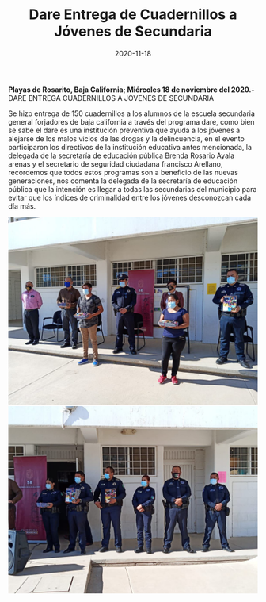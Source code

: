 ﻿---
layout: blog
title:  "Dare Entrega de Cuadernillos a Jóvenes de Secundaria"
date:   2020-11-18
categories: rosarito
permalink: /:categories/:title:output_ext
image: /img/cnr/dare-entrega-de-cuadernilos-a-jovenes-de-secundaria-2.jpg
autor: 
---


**Playas de Rosarito, Baja California;  Miércoles 18 de noviembre del 2020.-** DARE ENTREGA CUADERNILLOS A JÓVENES DE SECUNDARIA


Se hizo entrega de 150 cuadernillos a los alumnos de la escuela secundaria general forjadores de baja california a través del programa dare, como bien se sabe el dare es una institución preventiva que ayuda a los jóvenes a alejarse de los malos vicios de las drogas y la delincuencia, en el evento participaron los directivos de la institución educativa antes mencionada, la delegada de la secretaría de educación pública Brenda Rosario Ayala arenas y el secretario de seguridad ciudadana francisco Arellano, recordemos que todos estos programas son a beneficio de las nuevas generaciones, nos comenta la delegada de la secretaría de educación pública que la intención es llegar a todas las secundarias del municipio para evitar que los índices de criminalidad entre los jóvenes desconozcan cada día más.

<div id="carouselExampleSlidesOnly" class="carousel slide" data-ride="carousel">
  <div class="carousel-inner">
    <div class="carousel-item active">
       <img class="d-block w-100" src="/img/cnr/dare-entrega-de-cuadernilos-a-jovenes-de-secundaria.jpg" loading="lazy"  alt="Dare Entrega de Cuadernillos a Jóvenes de Secundaria">
    </div>
    <div class="carousel-item">
       <img class="d-block w-100" src="/img/cnr/dare-entrega-de-cuadernilos-a-jovenes-de-secundaria-2.jpg" loading="lazy"  alt="Dare Entrega de Cuadernillos a Jóvenes de Secundaria">
    </div>            
  </div>
</div>